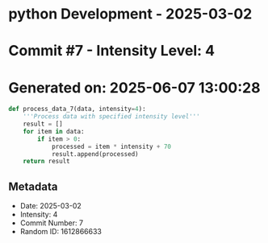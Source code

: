﻿# python Development - 2025-03-02
# Commit #7 - Intensity Level: 4
# Generated on: 2025-06-07 13:00:28
```python
def process_data_7(data, intensity=4):
    '''Process data with specified intensity level'''
    result = []
    for item in data:
        if item > 0:
            processed = item * intensity + 70
            result.append(processed)
    return result
```
## Metadata
- Date: 2025-03-02
- Intensity: 4
- Commit Number: 7
- Random ID: 1612866633
